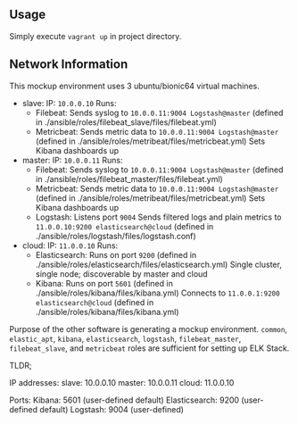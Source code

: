## Usage
Simply execute `vagrant up` in project directory.

## Network Information
This mockup environment uses 3 ubuntu/bionic64 virtual machines.
- slave:
    IP: `10.0.0.10`
    Runs:
    - Filebeat:
        Sends syslog to `10.0.0.11:9004 Logstash@master` (defined in ./ansible/roles/filebeat_slave/files/filebeat.yml)
    - Metricbeat:
        Sends metric data to `10.0.0.11:9004 Logstash@master` (defined in ./ansible/roles/metribeat/files/metricbeat.yml)
        Sets Kibana dashboards up
- master:
    IP: `10.0.0.11`
    Runs:
    - Filebeat:
        Sends syslog to `10.0.0.11:9004 Logstash@master` (defined in ./ansible/roles/filebeat_master/files/filebeat.yml)
    - Metricbeat:
        Sends metric data to `10.0.0.11:9004 Logstash@master` (defined in ./ansible/roles/metribeat/files/metricbeat.yml)
        Sets Kibana dashboards up
    - Logstash:
        Listens port `9004`
        Sends filtered logs and plain metrics to `11.0.0.10:9200 elasticsearch@cloud` (defined in ./ansible/roles/logstash/files/logstash.conf)
- cloud:
    IP: `11.0.0.10`
    Runs:
    - Elasticsearch:
        Runs on port `9200` (defined in ./ansible/roles/elasticsearch/files/elasticsearch.yml)
        Single cluster, single node; discoverable by master and cloud
    - Kibana:
        Runs on port `5601` (defined in ./ansible/roles/kibana/files/kibana.yml)
        Connects to `11.0.0.1:9200 elasticsearch@cloud` (defined in ./ansible/roles/kibana/files/kibana.yml)

Purpose of the other software is generating a mockup environment.
`common`, `elastic_apt`, `kibana`, `elasticsearch`, `logstash`, `filebeat_master`, `filebeat_slave`, and `metricbeat` roles are sufficient for setting up ELK Stack.


TLDR;

IP addresses:
slave: 10.0.0.10
master: 10.0.0.11
cloud: 11.0.0.10

Ports:
Kibana: 5601 (user-defined default)
Elasticsearch: 9200 (user-defined default)
Logstash: 9004 (user-defined)